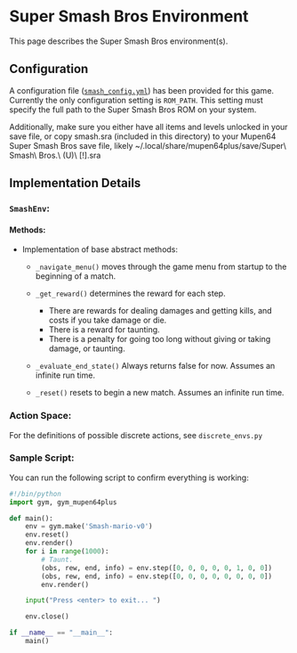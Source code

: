 # Super Smash Bros Environment

This page describes the Super Smash Bros environment(s).

## Configuration

A configuration file ([`smash_config.yml`](smash_config.yml)) has been provided for this game. Currently the only configuration setting is `ROM_PATH`. This setting must specify the full path to the Super Smash Bros ROM on your system.

Additionally, make sure you either have all items and levels unlocked in your save file, or copy smash.sra (included
in this directory) to your Mupen64 Super Smash Bros save file, likely
~/.local/share/mupen64plus/save/Super\ Smash\ Bros.\ \(U\)\ \[\!\].sra

## Implementation Details

### `SmashEnv`:

#### Methods:

* Implementation of base abstract methods:
    * `_navigate_menu()` moves through the game menu from startup to the beginning of a match.

    * `_get_reward()` determines the reward for each step.
        * There are rewards for dealing damages and getting kills, and costs if you take damage or die.
        * There is a reward for taunting.
        * There is a penalty for going too long without giving or taking damage, or taunting.

    * `_evaluate_end_state()` Always returns false for now. Assumes an infinite run time.

    * `_reset()` resets to begin a new match. Assumes an infinite run time.

### Action Space:

For the definitions of possible discrete actions, see `discrete_envs.py`

### Sample Script:

You can run the following script to confirm everything is working:

```python
#!/bin/python
import gym, gym_mupen64plus

def main():
    env = gym.make('Smash-mario-v0')
    env.reset()
    env.render()
    for i in range(1000):
        # Taunt.
        (obs, rew, end, info) = env.step([0, 0, 0, 0, 0, 1, 0, 0])
        (obs, rew, end, info) = env.step([0, 0, 0, 0, 0, 0, 0, 0])
        env.render()

    input("Press <enter> to exit... ")

    env.close()

if __name__ == "__main__":
    main()
```
